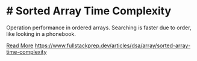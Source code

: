 # # Sorted Array Time Complexity

Operation performance in ordered arrays. Searching is faster due to order, like looking in a phonebook.

[Read More](https://www.fullstackprep.dev/articles/dsa/array/sorted-array-time-complexity) https://www.fullstackprep.dev/articles/dsa/array/sorted-array-time-complexity